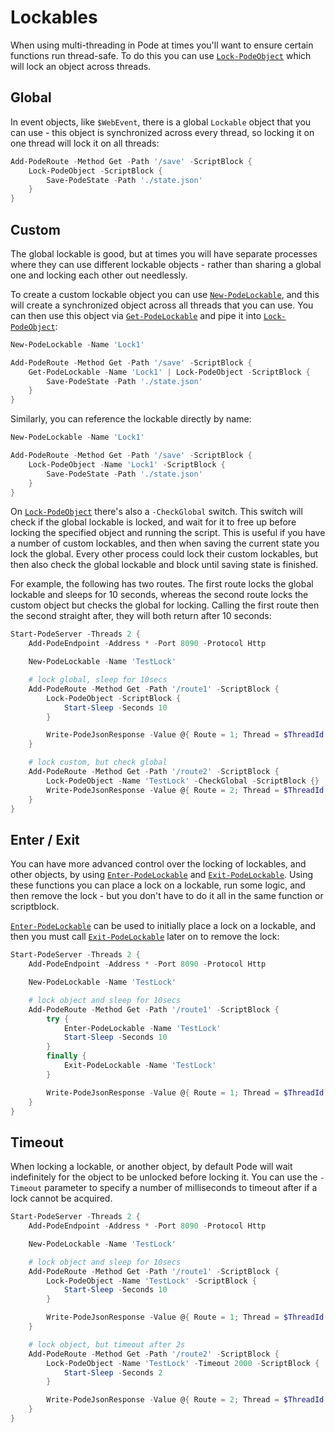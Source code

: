 # Lockables

When using multi-threading in Pode at times you'll want to ensure certain functions run thread-safe. To do this you can use [`Lock-PodeObject`](../../../Functions/Threading/Lock-PodeObject) which will lock an object across threads.

## Global

In event objects, like `$WebEvent`, there is a global `Lockable` object that you can use - this object is synchronized across every thread, so locking it on one thread will lock it on all threads:

```powershell
Add-PodeRoute -Method Get -Path '/save' -ScriptBlock {
    Lock-PodeObject -ScriptBlock {
        Save-PodeState -Path './state.json'
    }
}
```

## Custom

The global lockable is good, but at times you will have separate processes where they can use different lockable objects - rather than sharing a global one and locking each other out needlessly.

To create a custom lockable object you can use [`New-PodeLockable`](../../../Functions/Threading/New-PodeLockable), and this will create a synchronized object across all threads that you can use. You can then use this object via [`Get-PodeLockable`](../../../Functions/Threading/Get-PodeLockable) and pipe it into [`Lock-PodeObject`](../../../Functions/Threading/Lock-PodeObject):

```powershell
New-PodeLockable -Name 'Lock1'

Add-PodeRoute -Method Get -Path '/save' -ScriptBlock {
    Get-PodeLockable -Name 'Lock1' | Lock-PodeObject -ScriptBlock {
        Save-PodeState -Path './state.json'
    }
}
```

Similarly, you can reference the lockable directly by name:

```powershell
New-PodeLockable -Name 'Lock1'

Add-PodeRoute -Method Get -Path '/save' -ScriptBlock {
    Lock-PodeObject -Name 'Lock1' -ScriptBlock {
        Save-PodeState -Path './state.json'
    }
}
```

On [`Lock-PodeObject`](../../../Functions/Threading/Lock-PodeObject) there's also a `-CheckGlobal` switch. This switch will check if the global lockable is locked, and wait for it to free up before locking the specified object and running the script. This is useful if you have a number of custom lockables, and then when saving the current state you lock the global. Every other process could lock their custom lockables, but then also check the global lockable and block until saving state is finished.

For example, the following has two routes. The first route locks the global lockable and sleeps for 10 seconds, whereas the second route locks the custom object but checks the global for locking. Calling the first route then the second straight after, they will both return after 10 seconds:

```powershell
Start-PodeServer -Threads 2 {
    Add-PodeEndpoint -Address * -Port 8090 -Protocol Http

    New-PodeLockable -Name 'TestLock'

    # lock global, sleep for 10secs
    Add-PodeRoute -Method Get -Path '/route1' -ScriptBlock {
        Lock-PodeObject -ScriptBlock {
            Start-Sleep -Seconds 10
        }

        Write-PodeJsonResponse -Value @{ Route = 1; Thread = $ThreadId }
    }

    # lock custom, but check global
    Add-PodeRoute -Method Get -Path '/route2' -ScriptBlock {
        Lock-PodeObject -Name 'TestLock' -CheckGlobal -ScriptBlock {}
        Write-PodeJsonResponse -Value @{ Route = 2; Thread = $ThreadId }
    }
}
```

## Enter / Exit

You can have more advanced control over the locking of lockables, and other objects, by using [`Enter-PodeLockable`](../../../Functions/Threading/Enter-PodeLockable) and [`Exit-PodeLockable`](../../../Functions/Threading/Exit-PodeLockable). Using these functions you can place a lock on a lockable, run some logic, and then remove the lock - but you don't have to do it all in the same function or scriptblock.

[`Enter-PodeLockable`](../../../Functions/Threading/Enter-PodeLockable) can be used to initially place a lock on a lockable, and then you must call [`Exit-PodeLockable`](../../../Functions/Threading/Exit-PodeLockable) later on to remove the lock:

```powershell
Start-PodeServer -Threads 2 {
    Add-PodeEndpoint -Address * -Port 8090 -Protocol Http

    New-PodeLockable -Name 'TestLock'

    # lock object and sleep for 10secs
    Add-PodeRoute -Method Get -Path '/route1' -ScriptBlock {
        try {
            Enter-PodeLockable -Name 'TestLock'
            Start-Sleep -Seconds 10
        }
        finally {
            Exit-PodeLockable -Name 'TestLock'
        }

        Write-PodeJsonResponse -Value @{ Route = 1; Thread = $ThreadId }
    }
}
```

## Timeout

When locking a lockable, or another object, by default Pode will wait indefinitely for the object to be unlocked before locking it. You can use the `-Timeout` parameter to specify a number of milliseconds to timeout after if a lock cannot be acquired.

```powershell
Start-PodeServer -Threads 2 {
    Add-PodeEndpoint -Address * -Port 8090 -Protocol Http

    New-PodeLockable -Name 'TestLock'

    # lock object and sleep for 10secs
    Add-PodeRoute -Method Get -Path '/route1' -ScriptBlock {
        Lock-PodeObject -Name 'TestLock' -ScriptBlock {
            Start-Sleep -Seconds 10
        }

        Write-PodeJsonResponse -Value @{ Route = 1; Thread = $ThreadId }
    }

    # lock object, but timeout after 2s
    Add-PodeRoute -Method Get -Path '/route2' -ScriptBlock {
        Lock-PodeObject -Name 'TestLock' -Timeout 2000 -ScriptBlock {
            Start-Sleep -Seconds 2
        }

        Write-PodeJsonResponse -Value @{ Route = 2; Thread = $ThreadId }
    }
}
```
